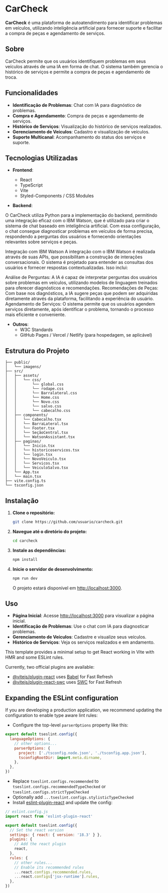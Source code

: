 # CarCheck

**CarCheck** é uma plataforma de autoatendimento para identificar problemas em veículos, utilizando inteligência artificial para fornecer suporte e facilitar a compra de peças e agendamento de serviços.

## Sobre

CarCheck permite que os usuários identifiquem problemas em seus veículos através de uma IA em forma de chat. O sistema também gerencia o histórico de serviços e permite a compra de peças e agendamento de troca.

## Funcionalidades

- **Identificação de Problemas**: Chat com IA para diagnóstico de problemas.
- **Compra e Agendamento**: Compra de peças e agendamento de serviços.
- **Histórico de Serviços**: Visualização do histórico de serviços realizados.
- **Gerenciamento de Veículos**: Cadastro e visualização de veículos.
- **Suporte Multicanal**: Acompanhamento do status dos serviços e suporte.

## Tecnologias Utilizadas

- **Frontend**:
  - React
  - TypeScript
  - Vite
  - Styled-Components / CSS Modules

- **Backend**:
  
O CarCheck utiliza Python para a implementação do backend, permitindo uma integração eficaz com o IBM Watson, que é utilizado para criar o sistema de chat baseado em inteligência artificial. Com essa configuração, o chat consegue diagnosticar problemas em veículos de forma precisa, respondendo a perguntas dos usuários e fornecendo orientações relevantes sobre serviços e peças.

Integração com IBM Watson
A integração com o IBM Watson é realizada através de suas APIs, que possibilitam a construção de interações conversacionais. O sistema é projetado para entender as consultas dos usuários e fornecer respostas contextualizadas. Isso inclui:

Análise de Perguntas: A IA é capaz de interpretar perguntas dos usuários sobre problemas em veículos, utilizando modelos de linguagem treinados para oferecer diagnósticos e recomendações.
Recomendações de Peças: Com base nos diagnósticos, a IA sugere peças que podem ser adquiridas diretamente através da plataforma, facilitando a experiência do usuário.
Agendamento de Serviços: O sistema permite que os usuários agendem serviços diretamente, após identificar o problema, tornando o processo mais eficiente e conveniente.

- **Outros**:
  - W3C Standards
  - GitHub Pages / Vercel / Netlify (para hospedagem, se aplicável)

## Estrutura do Projeto

```
├── public/
│   └── imagens/
├── src/
│   ├── assets/
│   │   └── css/
│   │       └── global.css
│   │       └── rodape.css
│   │       └── Barralateral.css
│   │       └── Home.css
│   │       └── Novo.css
│   │       └── salvo.css
│   │       └── cabecalho.css
│   ├── components/
│   │   └── Cabecalho.tsx
│   │   └── BarraLateral.tsx
│   │   └── Footer.tsx
│   │   └── SeçãoCentral.tsx
│   │   └── WatsonAssistant.tsx
│   ├── paginas/
│   │   └── Inicio.tsx
│   │   └── historicoservicos.tsx
│   │   └── login.tsx
│   │   └── NovoVeiculo.tsx
│   │   └── Servicos.tsx
│   │   └── VeiculoSalvo.tsx
│   └── App.tsx
│   └── main.tsx
├── vite.config.ts
└── tsconfig.json
```

## Instalação

1. **Clone o repositório:**

   ```bash
   git clone https://github.com/usuario/carcheck.git
   ```

2. **Navegue até o diretório do projeto:**

   ```bash
   cd carcheck
   ```

3. **Instale as dependências:**

   ```bash
   npm install
   ```

4. **Inicie o servidor de desenvolvimento:**

   ```bash
   npm run dev
   ```

   O projeto estará disponível em [http://localhost:3000](http://localhost:3000).

## Uso

- **Página Inicial**: Acesse [http://localhost:3000](http://localhost:3000) para visualizar a página inicial.
- **Identificação de Problemas**: Use o chat com IA para diagnosticar problemas.
- **Gerenciamento de Veículos**: Cadastre e visualize seus veículos.
- **Histórico de Serviços**: Veja os serviços realizados e em andamento.

























This template provides a minimal setup to get React working in Vite with HMR and some ESLint rules.

Currently, two official plugins are available:

- [@vitejs/plugin-react](https://github.com/vitejs/vite-plugin-react/blob/main/packages/plugin-react/README.md) uses [Babel](https://babeljs.io/) for Fast Refresh
- [@vitejs/plugin-react-swc](https://github.com/vitejs/vite-plugin-react-swc) uses [SWC](https://swc.rs/) for Fast Refresh

## Expanding the ESLint configuration

If you are developing a production application, we recommend updating the configuration to enable type aware lint rules:

- Configure the top-level `parserOptions` property like this:

```js
export default tseslint.config({
  languageOptions: {
    // other options...
    parserOptions: {
      project: ['./tsconfig.node.json', './tsconfig.app.json'],
      tsconfigRootDir: import.meta.dirname,
    },
  },
})
```

- Replace `tseslint.configs.recommended` to `tseslint.configs.recommendedTypeChecked` or `tseslint.configs.strictTypeChecked`
- Optionally add `...tseslint.configs.stylisticTypeChecked`
- Install [eslint-plugin-react](https://github.com/jsx-eslint/eslint-plugin-react) and update the config:

```js
// eslint.config.js
import react from 'eslint-plugin-react'

export default tseslint.config({
  // Set the react version
  settings: { react: { version: '18.3' } },
  plugins: {
    // Add the react plugin
    react,
  },
  rules: {
    // other rules...
    // Enable its recommended rules
    ...react.configs.recommended.rules,
    ...react.configs['jsx-runtime'].rules,
  },
})
```
